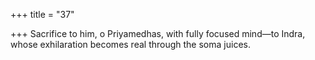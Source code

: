 +++
title = "37"

+++
Sacrifice to him, o Priyamedhas, with fully focused mind—to Indra, whose exhilaration becomes real through the soma juices.  